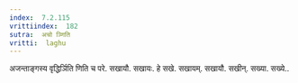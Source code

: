 ```yaml
---
index:  7.2.115
vrittiindex:  182
sutra:  अचो ञ्णिति
vritti:  laghu 
---
```


अजन्ताङ्गस्य वृद्धिर्ञिति णिति च परे. सखायौ. सखायः. हे सखे. सखायम्. सखायौ. सखीन्. सख्या. सख्ये..

